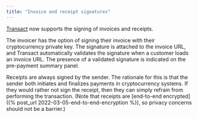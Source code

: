 ```yaml
---
title: "Invoice and receipt signatures"
---
```


[Transact](https://transactcc.github.io/) now supports the signing of invoices and receipts.

The invoicer has the option of signing their invoice with their cryptocurrency private key. The signature is attached to the invoice URL, and Transact automatically validates the signature when a customer loads an invoice URL. The presence of a validated signature is indicated on the pre-payment summary panel.

Receipts are always signed by the sender. The rationale for this is that the sender both initiates and finalizes payments in cryptocurrency systems. If they would rather not sign the receipt, then they can simply refrain from performing the transaction. (Note that receipts are [end-to-end encrypted]({% post_url 2022-03-05-end-to-end-encryption %}), so privacy concerns should not be a barrier.)
